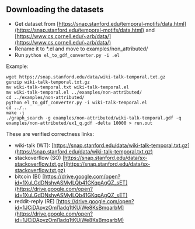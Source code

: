 ## Downloading the datasets

- Get dataset from [https://snap.stanford.edu/temporal-motifs/data.html](https://snap.stanford.edu/temporal-motifs/data.html) and [https://www.cs.cornell.edu/~arb/data/](https://www.cs.cornell.edu/~arb/data/)
- Rename it to *.el and move to examples/non_attributed/
- Run `python el_to_gdf_converter.py -i .el`


Example: 
```
wget https://snap.stanford.edu/data/wiki-talk-temporal.txt.gz
gunzip wiki-talk-temporal.txt.gz
mv wiki-talk-temporal.txt wiki-talk-temporal.el
mv wiki-talk-temporal.el ../examples/non-attributed/
cd ../examples/non-attributed/
python el_to_gdf_converter.py -i wiki-talk-temporal.el
cd ../..
make -j
./graph_search -g examples/non-attributed/wiki-talk-temporal.gdf -q examples/non-attributed/ex1_q.gdf -delta 10000 > run.out
```


These are verified correctness links: 
- wiki-talk (WT): [https://snap.stanford.edu/data/wiki-talk-temporal.txt.gz](https://snap.stanford.edu/data/wiki-talk-temporal.txt.gz)
- stackoverflow (SO) [https://snap.stanford.edu/data/sx-stackoverflow.txt.gz](https://snap.stanford.edu/data/sx-stackoverflow.txt.gz)
- bitcoin (BI) [https://drive.google.com/open?id=1XuLGdDNshvASMyILQb41GKqpAgQZ_sET](https://drive.google.com/open?id=1XuLGdDNshvASMyILQb41GKqpAgQZ_sET)
- reddit-reply (RE) [https://drive.google.com/open?id=1JCiDApvzOml1adq1tKUiWe8KsBmqarbM](https://drive.google.com/open?id=1JCiDApvzOml1adq1tKUiWe8KsBmqarbM)
